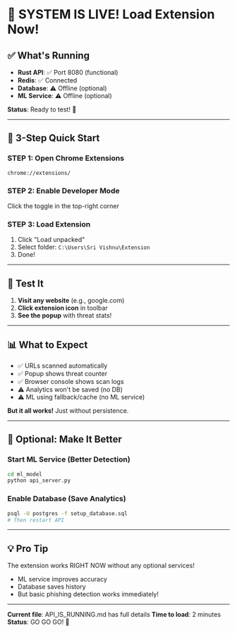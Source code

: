 # 🎉 SYSTEM IS LIVE! Load Extension Now!

## ✅ What's Running

- **Rust API**: ✅ Port 8080 (functional)
- **Redis**: ✅ Connected
- **Database**: ⚠️ Offline (optional)
- **ML Service**: ⚠️ Offline (optional)

**Status**: Ready to test! 🚀

---

## 📝 3-Step Quick Start

### STEP 1: Open Chrome Extensions

```
chrome://extensions/
```

### STEP 2: Enable Developer Mode

Click the toggle in the top-right corner

### STEP 3: Load Extension

1. Click "Load unpacked"
2. Select folder: `C:\Users\Sri Vishnu\Extension`
3. Done!

---

## 🧪 Test It

1. **Visit any website** (e.g., google.com)
2. **Click extension icon** in toolbar
3. **See the popup** with threat stats!

---

## 📊 What to Expect

- ✅ URLs scanned automatically
- ✅ Popup shows threat counter
- ✅ Browser console shows scan logs
- ⚠️ Analytics won't be saved (no DB)
- ⚠️ ML using fallback/cache (no ML service)

**But it all works!** Just without persistence.

---

## 🔧 Optional: Make It Better

### Start ML Service (Better Detection)

```bash
cd ml_model
python api_server.py
```

### Enable Database (Save Analytics)

```bash
psql -U postgres -f setup_database.sql
# Then restart API
```

---

## 💡 Pro Tip

The extension works RIGHT NOW without any optional services!

- ML service improves accuracy
- Database saves history
- But basic phishing detection works immediately!

---

**Current file**: API_IS_RUNNING.md has full details
**Time to load**: 2 minutes
**Status**: GO GO GO! 🚀
